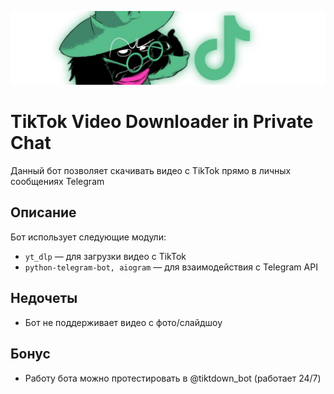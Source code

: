 ![Screenshot](botimage.jpg)

# TikTok Video Downloader in Private Chat
Данный бот позволяет скачивать видео с TikTok прямо в личных сообщениях Telegram

## Описание

Бот использует следующие модули:
- `yt_dlp` — для загрузки видео с TikTok
- `python-telegram-bot, aiogram` — для взаимодействия с Telegram API

## Недочеты

- Бот не поддерживает видео с фото/слайдшоу

## Бонус

- Работу бота можно протестировать в @tiktdown_bot (работает 24/7)
